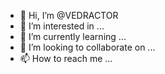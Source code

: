 - 👋 Hi, I’m @VEDRACTOR
- 👀 I’m interested in ...
- 🌱 I’m currently learning ...
- 💞️ I’m looking to collaborate on ...
- 📫 How to reach me ...

<!---
VEDRACTOR/VEDRACTOR is a ✨ special ✨ repository because its `README.md` (this file) appears on your GitHub profile.
You can click the Preview link to take a look at your changes.
--->
